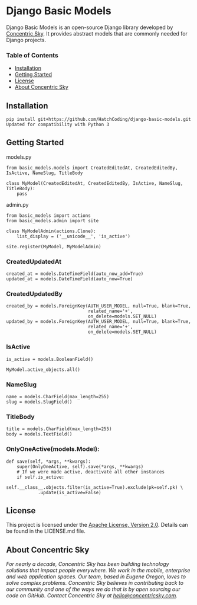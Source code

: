 
# Django Basic Models

Django Basic Models is an open-source Django library developed by [Concentric Sky](http://concentricsky.com/). It provides abstract models that are commonly needed for Django projects.


### Table of Contents
- [Installation](#installation)
- [Getting Started](#getting-started)
- [License](#license)
- [About Concentric Sky](#about-concentric-sky)


## Installation

    pip install git+https://github.com/HatchCoding/django-basic-models.git
    Updated for compatibility with Python 3

## Getting Started

models.py

	from basic_models.models import CreatedEditedAt, CreatedEditedBy, IsActive, NameSlug, TitleBody

	class MyModel(CreatedEditedAt, CreatedEditedBy, IsActive, NameSlug, TitleBody):
		pass

admin.py

    from basic_models import actions
    from basic_models.admin import site

    class MyModelAdmin(actions.Clone):
        list_display = ('__unicode__', 'is_active')

    site.register(MyModel, MyModelAdmin)

### CreatedUpdatedAt

    created_at = models.DateTimeField(auto_now_add=True)
    updated_at = models.DateTimeField(auto_now=True)


### CreatedUpdatedBy

    created_by = models.ForeignKey(AUTH_USER_MODEL, null=True, blank=True,
                                   related_name='+',
                                   on_delete=models.SET_NULL)
    updated_by = models.ForeignKey(AUTH_USER_MODEL, null=True, blank=True,
                                   related_name='+',
                                   on_delete=models.SET_NULL)

### IsActive

    is_active = models.BooleanField()

    MyModel.active_objects.all()

### NameSlug

    name = models.CharField(max_length=255)
    slug = models.SlugField()


### TitleBody

    title = models.CharField(max_length=255)
    body = models.TextField()


### OnlyOneActive(models.Model):

    def save(self, *args, **kwargs):
        super(OnlyOneActive, self).save(*args, **kwargs)
        # If we were made active, deactivate all other instances
        if self.is_active:
            self.__class__.objects.filter(is_active=True).exclude(pk=self.pk) \
                .update(is_active=False)

## License

This project is licensed under the [Apache License, Version 2.0](http://www.apache.org/licenses/LICENSE-2.0). Details can be found in the LICENSE.md file.


## About Concentric Sky

_For nearly a decade, Concentric Sky has been building technology solutions that impact people everywhere. We work in the mobile, enterprise and web application spaces. Our team, based in Eugene Oregon, loves to solve complex problems. Concentric Sky believes in contributing back to our community and one of the ways we do that is by open sourcing our code on GitHub. Contact Concentric Sky at hello@concentricsky.com._

